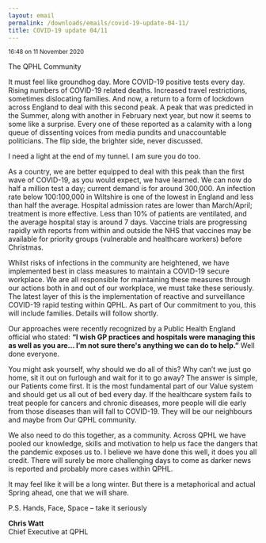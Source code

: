 ```yaml
---
layout: email
permalink: /downloads/emails/covid-19-update-04-11/
title: COVID-19 update 04/11
---
```


<small>16:48 on 11 November 2020</small>

The QPHL Community

It must feel like groundhog day. More COVID-19 positive tests every day. Rising numbers of COVID-19 related deaths. Increased travel restrictions, sometimes dislocating families. And now, a return to a form of lockdown across England to deal with this second peak. A peak that was predicted in the Summer, along with another in February next year, but now it seems to some like a surprise. Every one of these reported as a calamity with a long queue of dissenting voices from media pundits and unaccountable politicians. The flip side, the brighter side, never discussed.

I need a light at the end of my tunnel. I am sure you do too.

As a country, we are better equipped to deal with this peak than the first wave of COVID-19, as you would expect, we have learned. We can now do half a million test a day; current demand is for around 300,000. An infection rate below 100:100,000 in Wiltshire is one of the lowest in England and less than half the average. Hospital admission rates are lower than March/April; treatment is more effective. Less than 10% of patients are ventilated, and the average hospital stay is around 7 days. Vaccine trials are progressing rapidly with reports from within and outside the NHS that vaccines may be available for priority groups (vulnerable and healthcare workers) before Christmas.

Whilst risks of infections in the community are heightened, we have implemented best in class measures to maintain a COVID-19 secure workplace. We are all responsible for maintaining these measures through our actions both in and out of our workplace, we must take these seriously. The latest layer of this is the implementation of reactive and surveillance COVID-19 rapid testing within QPHL. As part of Our commitment to you, this will include families. Details will follow shortly.

Our approaches were recently recognized by a Public Health England official who stated: **“I wish GP practices and hospitals were managing this as well as you are&hellip; I’m not sure there's anything we can do to help.”** Well done everyone.

You might ask yourself, why should we do all of this? Why can’t we just go home, sit it out on furlough and wait for it to go away? The answer is simple, our Patients come first. It is the most fundamental part of our Value system and should get us all out of bed every day. If the healthcare system fails to treat people for cancers and chronic diseases, more people will die early from those diseases than will fall to COVID-19. They will be our neighbours and maybe from Our QPHL community.

We also need to do this together, as a community. Across QPHL we have pooled our knowledge, skills and motivation to help us face the dangers that the pandemic exposes us to. I believe we have done this well, it does you all credit. There will surely be more challenging days to come as darker news is reported and probably more cases within QPHL.

It may feel like it will be a long winter. But there is a metaphorical and actual Spring ahead, one that we will share.

P.S. Hands, Face, Space – take it seriously

**Chris Watt**<br>
Chief Executive at QPHL